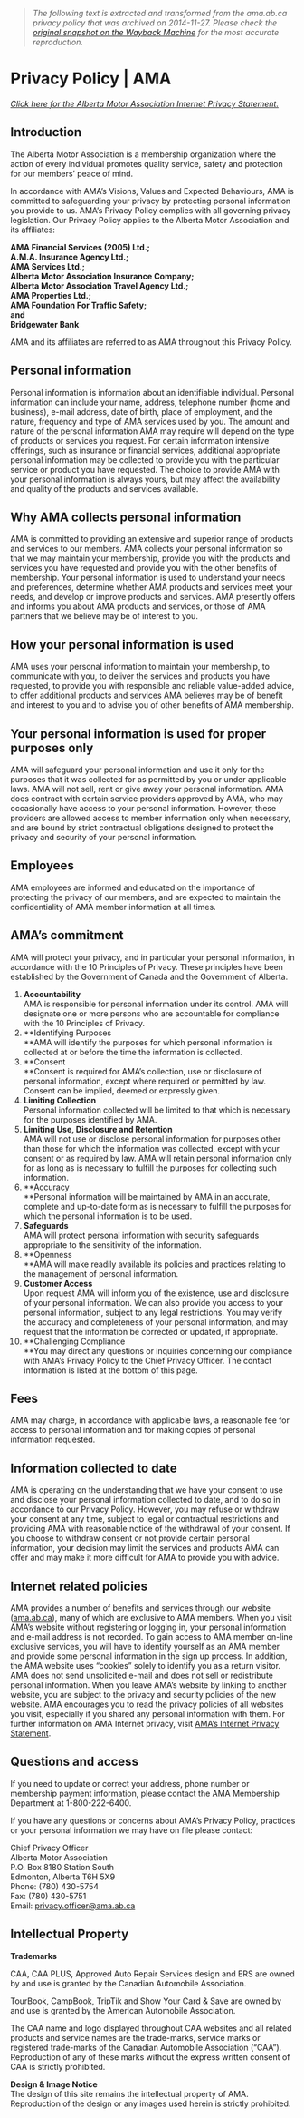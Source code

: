 > *The following text is extracted and transformed from the ama.ab.ca privacy policy that was archived on 2014-11-27. Please check the [original snapshot on the Wayback Machine](https://web.archive.org/web/20141127024056id_/http%3A//ama.ab.ca/about-ama/privacy-policy) for the most accurate reproduction.*

# Privacy Policy | AMA

_[Click here for the Alberta Motor Association Internet Privacy Statement.](https://web.archive.org/about-ama/internet-privacy-statement/)_

## Introduction

The Alberta Motor Association is a membership organization where the action of every individual promotes quality service, safety and protection for our members’ peace of mind.

In accordance with AMA’s Visions, Values and Expected Behaviours, AMA is committed to safeguarding your privacy by protecting personal information you provide to us. AMA’s Privacy Policy complies with all governing privacy legislation. Our Privacy Policy applies to the Alberta Motor Association and its affiliates:

**AMA Financial Services (2005) Ltd.;  
A.M.A. Insurance Agency Ltd.;  
AMA Services Ltd.;  
Alberta Motor Association Insurance Company;  
Alberta Motor Association Travel Agency Ltd.;  
AMA Properties Ltd.;  
AMA Foundation For Traffic Safety;  
and  
Bridgewater Bank**

AMA and its affiliates are referred to as AMA throughout this Privacy Policy.

## Personal information

Personal information is information about an identifiable individual. Personal information can include your name, address, telephone number (home and business), e-mail address, date of birth, place of employment, and the nature, frequency and type of AMA services used by you. The amount and nature of the personal information AMA may require will depend on the type of products or services you request. For certain information intensive offerings, such as insurance or financial services, additional appropriate personal information may be collected to provide you with the particular service or product you have requested. The choice to provide AMA with your personal information is always yours, but may affect the availability and quality of the products and services available.

## Why AMA collects personal information

AMA is committed to providing an extensive and superior range of products and services to our members. AMA collects your personal information so that we may maintain your membership, provide you with the products and services you have requested and provide you with the other benefits of membership. Your personal information is used to understand your needs and preferences, determine whether AMA products and services meet your needs, and develop or improve products and services. AMA presently offers and informs you about AMA products and services, or those of AMA partners that we believe may be of interest to you.

## How your personal information is used

AMA uses your personal information to maintain your membership, to communicate with you, to deliver the services and products you have requested, to provide you with responsible and reliable value-added advice, to offer additional products and services AMA believes may be of benefit and interest to you and to advise you of other benefits of AMA membership.

## Your personal information is used for proper purposes only

AMA will safeguard your personal information and use it only for the purposes that it was collected for as permitted by you or under applicable laws. AMA will not sell, rent or give away your personal information. AMA does contract with certain service providers approved by AMA, who may occasionally have access to your personal information. However, these providers are allowed access to member information only when necessary, and are bound by strict contractual obligations designed to protect the privacy and security of your personal information.

## Employees

AMA employees are informed and educated on the importance of protecting the privacy of our members, and are expected to maintain the confidentiality of AMA member information at all times.

## AMA’s commitment

AMA will protect your privacy, and in particular your personal information, in accordance with the 10 Principles of Privacy. These principles have been established by the Government of Canada and the Government of Alberta.

  1. **Accountability**  
AMA is responsible for personal information under its control. AMA will designate one or more persons who are accountable for compliance with the 10 Principles of Privacy.
  2. **Identifying Purposes  
**AMA will identify the purposes for which personal information is collected at or before the time the information is collected.
  3. **Consent  
**Consent is required for AMA’s collection, use or disclosure of personal information, except where required or permitted by law. Consent can be implied, deemed or expressly given.
  4. **Limiting Collection**  
Personal information collected will be limited to that which is necessary for the purposes identified by AMA.
  5. **Limiting Use, Disclosure and Retention**  
AMA will not use or disclose personal information for purposes other than those for which the information was collected, except with your consent or as required by law. AMA will retain personal information only for as long as is necessary to fulfill the purposes for collecting such information.
  6. **Accuracy  
**Personal information will be maintained by AMA in an accurate, complete and up-to-date form as is necessary to fulfill the purposes for which the personal information is to be used.
  7. **Safeguards**  
AMA will protect personal information with security safeguards appropriate to the sensitivity of the information.
  8. **Openness  
**AMA will make readily available its policies and practices relating to the management of personal information.
  9. **Customer Access**  
Upon request AMA will inform you of the existence, use and disclosure of your personal information. We can also provide you access to your personal information, subject to any legal restrictions. You may verify the accuracy and completeness of your personal information, and may request that the information be corrected or updated, if appropriate.
  10. **Challenging Compliance  
**You may direct any questions or inquiries concerning our compliance with AMA’s Privacy Policy to the Chief Privacy Officer. The contact information is listed at the bottom of this page.



## Fees

AMA may charge, in accordance with applicable laws, a reasonable fee for access to personal information and for making copies of personal information requested.

## Information collected to date

AMA is operating on the understanding that we have your consent to use and disclose your personal information collected to date, and to do so in accordance to our Privacy Policy. However, you may refuse or withdraw your consent at any time, subject to legal or contractual restrictions and providing AMA with reasonable notice of the withdrawal of your consent. If you choose to withdraw consent or not provide certain personal information, your decision may limit the services and products AMA can offer and may make it more difficult for AMA to provide you with advice.

## Internet related policies

AMA provides a number of benefits and services through our website ([ama.ab.ca](http://www.ama.ab.ca/)), many of which are exclusive to AMA members. When you visit AMA’s website without registering or logging in, your personal information and e-mail address is not recorded. To gain access to AMA member on-line exclusive services, you will have to identify yourself as an AMA member and provide some personal information in the sign up process. In addition, the AMA website uses “cookies” solely to identify you as a return visitor. AMA does not send unsolicited e-mail and does not sell or redistribute personal information. When you leave AMA’s website by linking to another website, you are subject to the privacy and security policies of the new website. AMA encourages you to read the privacy policies of all websites you visit, especially if you shared any personal information with them. For further information on AMA Internet privacy, visit [AMA’s Internet Privacy Statement](https://web.archive.org/general/internet-privacy).

## Questions and access

If you need to update or correct your address, phone number or membership payment information, please contact the AMA Membership Department at 1-800-222-6400.

If you have any questions or concerns about AMA’s Privacy Policy, practices or your personal information we may have on file please contact:

Chief Privacy Officer  
Alberta Motor Association  
P.O. Box 8180 Station South  
Edmonton, Alberta T6H 5X9  
Phone: (780) 430-5754  
Fax: (780) 430-5751  
Email: [privacy.officer@ama.ab.ca](mailto:privacy.officer@ama.ab.ca)

## Intellectual Property

**Trademarks**

CAA, CAA PLUS, Approved Auto Repair Services design and ERS are owned by and use is granted by the Canadian Automobile Association.

TourBook, CampBook, TripTik and Show Your Card & Save are owned by and use is granted by the American Automobile Association.

The CAA name and logo displayed throughout CAA websites and all related products and service names are the trade-marks, service marks or registered trade-marks of the Canadian Automobile Association (“CAA”). Reproduction of any of these marks without the express written consent of CAA is strictly prohibited.

**Design & Image Notice**  
The design of this site remains the intellectual property of AMA. Reproduction of the design or any images used herein is strictly prohibited.

